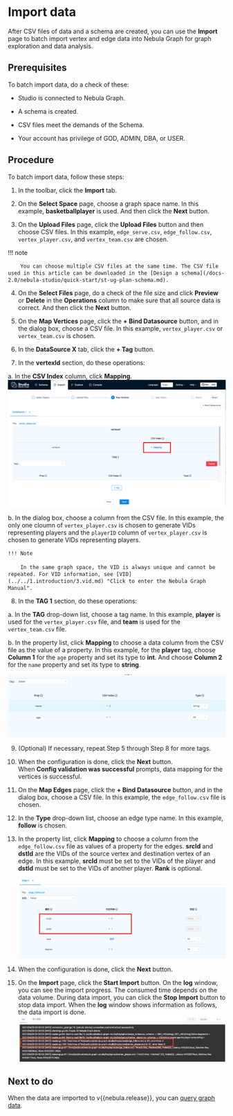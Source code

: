 # Import data

After CSV files of data and a schema are created, you can use the **Import** page to batch import vertex and edge data into Nebula Graph for graph exploration and data analysis.

## Prerequisites

To batch import data, do a check of these:

- Studio is connected to Nebula Graph.

- A schema is created.

- CSV files meet the demands of the Schema.

- Your account has privilege of GOD, ADMIN, DBA, or USER.

## Procedure

To batch import data, follow these steps:

1. In the toolbar, click the **Import** tab.

2. On the **Select Space** page, choose a graph space name. In this example, **basketballplayer** is used. And then click the **Next** button.

3. On the **Upload Files** page, click the **Upload Files** button and then choose CSV files. In this example, `edge_serve.csv`, `edge_follow.csv`, `vertex_player.csv`, and `vertex_team.csv` are chosen.

  !!! note

        You can choose multiple CSV files at the same time. The CSV file used in this article can be downloaded in the [Design a schema](/docs-2.0/nebula-studio/quick-start/st-ug-plan-schema.md).

4. On the **Select Files** page, do a check of the file size and click **Preview** or **Delete** in the **Operations** column to make sure that all source data is correct. And then click the **Next** button.

5. On the **Map Vertices** page, click the **+ Bind Datasource** button, and in the dialog box, choose a CSV file. In this example, `vertex_player.csv` or `vertex_team.csv` is chosen.

6. In the **DataSource X** tab, click the **+ Tag** button.

7. In the **vertexId** section, do these operations:

  a. In the **CSV Index** column, click **Mapping**.  
  ![Click "Mapping** in the CSV Index column](../figs/st-ug-032-1.png "Choose the source for vertexId")  

  b. In the dialog box, choose a column from the CSV file. In this example, the only one cloumn of `vertex_player.csv` is chosen to generate VIDs representing players and the `playerID` column of `vertex_player.csv` is chosen to generate VIDs representing players.

    !!! Note

        In the same graph space, the VID is always unique and cannot be repeated. For VID information, see [VID](../../1.introduction/3.vid.md) "Click to enter the Nebula Graph Manual". 

8. In the **TAG 1** section, do these operations:  

  a. In the **TAG** drop-down list, choose a tag name. In this example, **player** is used for the `vertex_player.csv` file, and **team** is used for the `vertex_team.csv` file.  

  b. In the property list, click **Mapping** to choose a data column from the CSV file as the value of a property. In this example, for the **player** tag, choose **Column 1** for the `age` property and set its type to **int**. And choose **Column 2** for the `name` property and set its type to **string**.

  ![Data source for the course vertices](../figs/st-ug-033-1.png "Choose data source for tag properties")  

9.  (Optional) If necessary, repeat Step 5 through Step 8 for more tags.  

10. When the configuration is done, click the **Next** button.  
   When **Config validation was successful** prompts, data mapping for the vertices is successful.  

11. On the **Map Edges** page, click the **+ Bind Datasource** button, and in the dialog box, choose a CSV file. In this example, the `edge_follow.csv` file is chosen.

12. In the **Type** drop-down list, choose an edge type name. In this example, **follow** is chosen.

13. In the property list, click **Mapping** to choose a column from the `edge_follow.csv` file as values of a property for the edges. **srcId** and **dstId** are the VIDs of the source vertex and destination vertex of an edge. In this example, **srcId** must be set to the VIDs of the player and **dstId** must be set to the VIDs of another player. **Rank** is optional.

    ![Data source for the action edges](../figs/st-ug-034-1.png "Choose data source for the edge type properties")

14. When the configuration is done, click the **Next** button.

15. On the **Import** page, click the **Start Import** button. On the **log** window, you can see the import progress. The consumed time depends on the data volume. During data import, you can click the **Stop Import** button to stop data import. When the **log** window shows information as follows, the data import is done.
![The log window shows the time, imported rows, and operated lines](../figs/st-ug-005-1.png "Information shown in the log window")

## Next to do

When the data are imported to v{{nebula.release}}, you can [query graph data](st-ug-explore.md).
